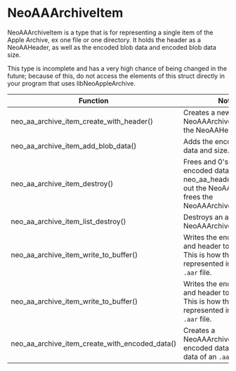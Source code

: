 # NeoAAArchiveItem

NeoAAArchiveItem is a type that is for representing a single item of the Apple Archive, ex one file or one directory. It holds the header as a NeoAAHeader, as well as the encoded blob data and encoded blob data size.

This type is incomplete and has a very high chance of being changed in the future; because of this, do not access the elements of this struct directly in your program that uses libNeoAppleArchive.

| Function      | Notes      |
| ------------- | ------------- |
| neo_aa_archive_item_create_with_header() | Creates a new NeoAAArchiveItem with the NeoAAHeader for it. |
| neo_aa_archive_item_add_blob_data() | Adds the encoded blob data and size. |
| neo_aa_archive_item_destroy() | Frees and 0's out the encoded data, 0's and neo_aa_header_destroy()'s out the NeoAAHeader, and frees the NeoAAArchiveItem itself. |
| neo_aa_archive_item_list_destroy() | Destroys an array of NeoAAArchiveItems. |
| neo_aa_archive_item_write_to_buffer() | Writes the encoded data and header to a buffer. This is how the item will be represented in the end raw `.aar` file. |
| neo_aa_archive_item_write_to_buffer() | Writes the encoded data and header to a buffer. This is how the item will be represented in the end raw `.aar` file. |
| neo_aa_archive_item_create_with_encoded_data() | Creates a NeoAAArchiveItem from encoded data (the binary data of an `.aar` file) |
